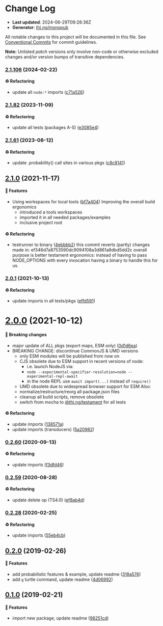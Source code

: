 # Change Log

- **Last updated**: 2024-06-29T09:28:36Z
- **Generator**: [thi.ng/monopub](https://thi.ng/monopub)

All notable changes to this project will be documented in this file.
See [Conventional Commits](https://conventionalcommits.org/) for commit guidelines.

**Note:** Unlisted _patch_ versions only involve non-code or otherwise excluded changes
and/or version bumps of transitive dependencies.

### [2.1.106](https://github.com/thi-ng/umbrella/tree/@thi.ng/lsys@2.1.106) (2024-02-22)

#### ♻️ Refactoring

- update all `node:*` imports ([c71a526](https://github.com/thi-ng/umbrella/commit/c71a526))

### [2.1.82](https://github.com/thi-ng/umbrella/tree/@thi.ng/lsys@2.1.82) (2023-11-09)

#### ♻️ Refactoring

- update all tests (packages A-S) ([e3085e4](https://github.com/thi-ng/umbrella/commit/e3085e4))

### [2.1.61](https://github.com/thi-ng/umbrella/tree/@thi.ng/lsys@2.1.61) (2023-08-12)

#### ♻️ Refactoring

- update .probability() call sites in various pkgs ([c8c8141](https://github.com/thi-ng/umbrella/commit/c8c8141))

## [2.1.0](https://github.com/thi-ng/umbrella/tree/@thi.ng/lsys@2.1.0) (2021-11-17)

#### 🚀 Features

- Using workspaces for local tools ([bf7a404](https://github.com/thi-ng/umbrella/commit/bf7a404))
  Improving the overall build ergonomics
  - introduced a tools workspaces
  - imported it in all needed packages/examples
  - inclusive project root

#### ♻️ Refactoring

- testrunner to binary ([4ebbbb2](https://github.com/thi-ng/umbrella/commit/4ebbbb2))
  this commit reverts (partly) changes made in:
  ef346d7a8753590dc9094108a3d861a8dbd5dd2c
  overall purpose is better testament ergonomics:
  instead of having to pass NODE_OPTIONS with every invocation
  having a binary to handle this for us.

### [2.0.1](https://github.com/thi-ng/umbrella/tree/@thi.ng/lsys@2.0.1) (2021-10-13)

#### ♻️ Refactoring

- update imports in all tests/pkgs ([effd591](https://github.com/thi-ng/umbrella/commit/effd591))

# [2.0.0](https://github.com/thi-ng/umbrella/tree/@thi.ng/lsys@2.0.0) (2021-10-12)

#### 🛑 Breaking changes

- major update of ALL pkgs (export maps, ESM only) ([0d1d6ea](https://github.com/thi-ng/umbrella/commit/0d1d6ea))
- BREAKING CHANGE: discontinue CommonJS & UMD versions
  - only ESM modules will be published from now on
  - CJS obsolete due to ESM support in recent versions of node:
    - i.e. launch NodeJS via:
    - `node --experimental-specifier-resolution=node --experimental-repl-await`
    - in the node REPL use `await import(...)` instead of `require()`
  - UMD obsolete due to widespread browser support for ESM
  Also:
  - normalize/restructure/reorg all package.json files
  - cleanup all build scripts, remove obsolete
  - switch from mocha to [@thi.ng/testament](https://github.com/thi-ng/umbrella/tree/main/packages/testament) for all tests

#### ♻️ Refactoring

- update imports ([138571a](https://github.com/thi-ng/umbrella/commit/138571a))
- update imports (transducers) ([5a20982](https://github.com/thi-ng/umbrella/commit/5a20982))

### [0.2.60](https://github.com/thi-ng/umbrella/tree/@thi.ng/lsys@0.2.60) (2020-09-13)

#### ♻️ Refactoring

- update imports ([f3dfd46](https://github.com/thi-ng/umbrella/commit/f3dfd46))

### [0.2.59](https://github.com/thi-ng/umbrella/tree/@thi.ng/lsys@0.2.59) (2020-08-28)

#### ♻️ Refactoring

- update delete op (TS4.0) ([ef8ab4d](https://github.com/thi-ng/umbrella/commit/ef8ab4d))

### [0.2.28](https://github.com/thi-ng/umbrella/tree/@thi.ng/lsys@0.2.28) (2020-02-25)

#### ♻️ Refactoring

- update imports ([55eb4cb](https://github.com/thi-ng/umbrella/commit/55eb4cb))

## [0.2.0](https://github.com/thi-ng/umbrella/tree/@thi.ng/lsys@0.2.0) (2019-02-26)

#### 🚀 Features

- add probabilistic features & example, update readme ([318a576](https://github.com/thi-ng/umbrella/commit/318a576))
- add `g` turtle command, update readme ([4d06992](https://github.com/thi-ng/umbrella/commit/4d06992))

## [0.1.0](https://github.com/thi-ng/umbrella/tree/@thi.ng/lsys@0.1.0) (2019-02-21)

#### 🚀 Features

- import new package, update readme ([98251cd](https://github.com/thi-ng/umbrella/commit/98251cd))
